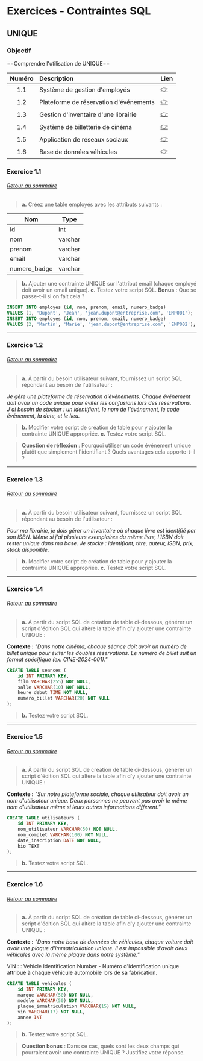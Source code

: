 # Exercices - Contraintes SQL
## UNIQUE

### Objectif
==Comprendre l'utilisation de UNIQUE==

<a id="sommaire"></a>

|Numéro|Description|Lien|
|:----:|:----------|----|
|1.1|Système de gestion d'employés|[👉](#1.1)|
|1.2|Plateforme de réservation d'événements|[👉](#1.2)|
|1.3|Gestion d'inventaire d'une librairie|[👉](#1.3)|
|1.4|Système de billetterie de cinéma|[👉](#1.4)|
|1.5|Application de réseaux sociaux|[👉](#1.5)|
|1.6|Base de données véhicules|[👉](#1.6)|

<a id="1.1"></a>

### Exercice 1.1 
###### [Retour au sommaire](#sommaire)
> **a.** Créez une table employés avec les attributs suivants :

|Nom|Type|
|---|----|
|id|int|
|nom|varchar|
|prenom|varchar|
|email|varchar|
|numero_badge|varchar|

> **b.** Ajouter une contrainte UNIQUE sur l'attribut email (chaque employé doit avoir un email unique).
> **c.** Testez votre script SQL.
> **Bonus** : Que se passe-t-il si on fait cela ?
```sql
INSERT INTO employes (id, nom, prenom, email, numero_badge) 
VALUES (1, 'Dupont', 'Jean', 'jean.dupont@entreprise.com', 'EMP001');
INSERT INTO employes (id, nom, prenom, email, numero_badge) 
VALUES (2, 'Martin', 'Marie', 'jean.dupont@entreprise.com', 'EMP002');
```
---
<a id="1.2"></a>

### Exercice 1.2
###### [Retour au sommaire](#sommaire)
> **a.** À partir du besoin utilisateur suivant, fournissez un script SQL répondant au besoin de l'utilisateur :

*Je gère une plateforme de réservation d'événements. Chaque événement doit avoir un code unique pour éviter les confusions lors des réservations. J'ai besoin de stocker : un identifiant, le nom de l'événement, le code événement, la date, et le lieu.*

> **b.** Modifier votre script de création de table pour y ajouter la contrainte UNIQUE appropriée.
> **c.** Testez votre script SQL.

>**Question de réflexion** : Pourquoi utiliser un code événement unique plutôt que simplement l'identifiant ? Quels avantages cela apporte-t-il ?
---
<a id="1.3"></a>

### Exercice 1.3
###### [Retour au sommaire](#sommaire)
> **a.** À partir du besoin utilisateur suivant, fournissez un script SQL répondant au besoin de l'utilisateur :

*Pour ma librairie, je dois gérer un inventaire où chaque livre est identifié par son ISBN. Même si j'ai plusieurs exemplaires du même livre, l'ISBN doit rester unique dans ma base. Je stocke : identifiant, titre, auteur, ISBN, prix, stock disponible.*

> **b.** Modifier votre script de création de table pour y ajouter la contrainte UNIQUE appropriée.
> **c.** Testez votre script SQL.
---
<a id="1.4"></a>

### Exercice 1.4
###### [Retour au sommaire](#sommaire)
> **a.** À partir du script SQL de création de table ci-dessous, générer un script d'édition SQL qui altère la table afin d'y ajouter une contrainte UNIQUE :

**Contexte :** *"Dans notre cinéma, chaque séance doit avoir un numéro de billet unique pour éviter les doubles réservations. Le numéro de billet suit un format spécifique (ex: CINE-2024-001)."*

```sql
CREATE TABLE seances (
    id INT PRIMARY KEY,
    film VARCHAR(255) NOT NULL,
    salle VARCHAR(10) NOT NULL,
    heure_debut TIME NOT NULL,
    numero_billet VARCHAR(20) NOT NULL
);
```
> **b.** Testez votre script SQL.
---
<a id="1.5"></a>

### Exercice 1.5
###### [Retour au sommaire](#sommaire)
> **a.** À partir du script SQL de création de table ci-dessous, générer un script d'édition SQL qui altère la table afin d'y ajouter une contrainte UNIQUE :

**Contexte :** *"Sur notre plateforme sociale, chaque utilisateur doit avoir un nom d'utilisateur unique. Deux personnes ne peuvent pas avoir le même nom d'utilisateur même si leurs autres informations diffèrent."*

```sql
CREATE TABLE utilisateurs (
    id INT PRIMARY KEY,
    nom_utilisateur VARCHAR(50) NOT NULL,
    nom_complet VARCHAR(100) NOT NULL,
    date_inscription DATE NOT NULL,
    bio TEXT
);
```
> **b.** Testez votre script SQL.
---
<a id="1.6"></a>

### Exercice 1.6
###### [Retour au sommaire](#sommaire)
> **a.** À partir du script SQL de création de table ci-dessous, générer un script d'édition SQL qui altère la table afin d'y ajouter une contrainte UNIQUE :

**Contexte :** *"Dans notre base de données de véhicules, chaque voiture doit avoir une plaque d'immatriculation unique. Il est impossible d'avoir deux véhicules avec la même plaque dans notre système."*

VIN :
: Vehicle Identification Number - Numéro d'identification unique attribué à chaque véhicule automobile lors de sa fabrication.

```sql
CREATE TABLE vehicules (
    id INT PRIMARY KEY,
    marque VARCHAR(50) NOT NULL,
    modele VARCHAR(50) NOT NULL,
    plaque_immatriculation VARCHAR(15) NOT NULL,
    vin VARCHAR(17) NOT NULL,
    annee INT
);
```
> **b.** Testez votre script SQL.

> **Question bonus** : Dans ce cas, quels sont les deux champs qui pourraient avoir une contrainte UNIQUE ? Justifiez votre réponse.